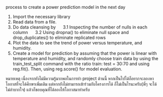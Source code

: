 process to create a power prediction model in the next day
1. Import the necessary library
2. Read data from a file.
3. Do data cleansing by
     3.1 Inspecting the number of nulls in each column
     3.2 Using dropna() to eliminate null space and drop_duplicates() to eliminate replicated rows
5. Plot the data to see the trend of power versus temperature, and humidity.
6. Create a model for prediction by assuming that the power is linear with temperature and humidity, and randomly choose train data by using the train_test_split command with the ratio train: test = 30:70 and using reg.fit(). Then, using reg.score() for model evaluation.
   
หมายเหตุ เนื่องจากยังไม่มีความรู้มากพอในการทำ project ด้านนี้ หากเป็นไปได้ก็อยากจะลองหาโอกาสที่จะได้ศึกษาเพิ่มเติม แต่หากยังไม่สามารถเข้าร่วมกับโครงการได้ ก็ไม่เป็นไรนะครับ(พี่ๆ จะได้ไม่ลำบากใจ) แล้วก็ขอบคุณที่ได้ลองให้โอกาสมาทำครับ
